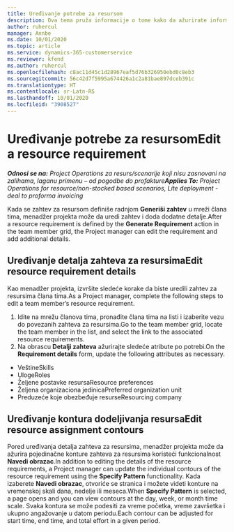 ```yaml
---
title: Uređivanje potrebe za resursom
description: Ova tema pruža informacije o tome kako da ažurirate informacije zahteva za resursima.
author: ruhercul
manager: Annbe
ms.date: 10/01/2020
ms.topic: article
ms.service: dynamics-365-customerservice
ms.reviewer: kfend
ms.author: ruhercul
ms.openlocfilehash: c8ac11d45c1d28967eaf5d76b326950ebd0c8eb3
ms.sourcegitcommit: 56c42d7f5995a674426a1c2a81bae897dceb391c
ms.translationtype: HT
ms.contentlocale: sr-Latn-RS
ms.lasthandoff: 10/01/2020
ms.locfileid: "3908527"
---
```

# <a name="edit-a-resource-requirement"></a><span data-ttu-id="1af03-103">Uređivanje potrebe za resursom</span><span class="sxs-lookup"><span data-stu-id="1af03-103">Edit a resource requirement</span></span>

<span data-ttu-id="1af03-104">_**Odnosi se na:** Project Operations za resurs/scenarije koji nisu zasnovani na zalihama, laganu primenu – od pogodbe do profakture_</span><span class="sxs-lookup"><span data-stu-id="1af03-104">_**Applies To:** Project Operations for resource/non-stocked based scenarios, Lite deployment - deal to proforma invoicing_</span></span>

<span data-ttu-id="1af03-105">Kada se zahtev za resursom definiše radnjom **Generiši zahtev** u mreži člana tima, menadžer projekta može da uredi zahtev i doda dodatne detalje.</span><span class="sxs-lookup"><span data-stu-id="1af03-105">After a resource requirement is defined by the **Generate Requirement** action in the team member grid, the Project manager can edit the requirement and add additional details.</span></span>

## <a name="edit-resource-requirement-details"></a><span data-ttu-id="1af03-106">Uređivanje detalja zahteva za resursima</span><span class="sxs-lookup"><span data-stu-id="1af03-106">Edit resource requirement details</span></span>

<span data-ttu-id="1af03-107">Kao menadžer projekta, izvršite sledeće korake da biste uredili zahtev za resursima člana tima.</span><span class="sxs-lookup"><span data-stu-id="1af03-107">As a Project manager, complete the following steps to edit a team member’s resource requirement.</span></span>

1. <span data-ttu-id="1af03-108">Idite na mrežu članova tima, pronađite člana tima na listi i izaberite vezu do povezanih zahteva za resursima.</span><span class="sxs-lookup"><span data-stu-id="1af03-108">Go to the team member grid, locate the team member in the list, and select the link to the associated resource requirements.</span></span>
2. <span data-ttu-id="1af03-109">Na obrascu **Detalji zahteva** ažurirajte sledeće atribute po potrebi.</span><span class="sxs-lookup"><span data-stu-id="1af03-109">On the **Requirement details** form, update the following attributes as necessary.</span></span>

- <span data-ttu-id="1af03-110">Veštine</span><span class="sxs-lookup"><span data-stu-id="1af03-110">Skills</span></span>
- <span data-ttu-id="1af03-111">Uloge</span><span class="sxs-lookup"><span data-stu-id="1af03-111">Roles</span></span>
- <span data-ttu-id="1af03-112">Željene postavke resursa</span><span class="sxs-lookup"><span data-stu-id="1af03-112">Resource preferences</span></span>
- <span data-ttu-id="1af03-113">Željena organizaciona jedinica</span><span class="sxs-lookup"><span data-stu-id="1af03-113">Preferred organization unit</span></span>
- <span data-ttu-id="1af03-114">Preduzeće koje obezbeđuje resurse</span><span class="sxs-lookup"><span data-stu-id="1af03-114">Resourcing company</span></span>

## <a name="edit-resource-assignment-contours"></a><span data-ttu-id="1af03-115">Uređivanje kontura dodeljivanja resursa</span><span class="sxs-lookup"><span data-stu-id="1af03-115">Edit resource assignment contours</span></span>

<span data-ttu-id="1af03-116">Pored uređivanja detalja zahteva za resursima, menadžer projekta može da ažurira pojedinačne konture zahteva za resursima koristeći funkcionalnost **Navedi obrazac**.</span><span class="sxs-lookup"><span data-stu-id="1af03-116">In addition to editing the details of the resource requirements, a Project manager can update the individual contours of the resource requirement using the **Specify Pattern** functionality.</span></span> <span data-ttu-id="1af03-117">Kada izaberete **Navedi obrazac**, otvoriće se stranica i možete videti konture na vremenskoj skali dana, nedelje ili meseca.</span><span class="sxs-lookup"><span data-stu-id="1af03-117">When **Specify Pattern** is selected, a page opens and you can view contours at the day, week, or month time scale.</span></span> <span data-ttu-id="1af03-118">Svaka kontura se može podesiti za vreme početka, vreme završetka i ukupno angažovanje u datom periodu.</span><span class="sxs-lookup"><span data-stu-id="1af03-118">Each contour can be adjusted for start time, end time, and total effort in a given period.</span></span>